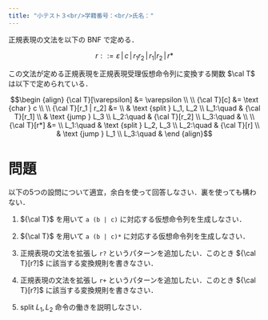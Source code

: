 ```yaml
---
title: "小テスト３<br/>学籍番号：<br/>氏名："
---
```


正規表現の文法を以下の BNF で定める．

$$r ::= \varepsilon \,|\,
    c \,|\,
    r_1 r_2 \,|\,
    r_1|r_2 \,|\,
    r*$$

この文法が定める正規表現を正規表現受理仮想命令列に変換する関数 $\cal T$ は以下で定められている．

$$\begin {align}
{\cal T}[\varepsilon] &= \varepsilon \\ \\
{\cal T}[c] &= \text {char } c \\ \\
{\cal T}[r_1 | r_2] &= \\
     & \text {split } L_1, L_2 \\
L_1:\quad & {\cal T}[r_1] \\
     & \text {jump } L_3 \\
L_2:\quad & {\cal T}[r_2] \\
L_3:\quad & \\ \\
{\cal T}[r*] &= \\
L_1:\quad & \text {split } L_2, L_3 \\
L_2:\quad & {\cal T}[r] \\
     & \text {jump } L_1 \\
L_3:\quad &
\end {align}$$

# 問題

以下の5つの設問について適宜，余白を使って回答しなさい．裏を使っても構わない．

1. ${\cal T}$ を用いて `a (b | c)` に対応する仮想命令列を生成しなさい．

1. ${\cal T}$ を用いて `a (b | c)*` に対応する仮想命令列を生成しなさい．

1. 正規表現の文法を拡張し `r?` というパターンを追加したい．このとき ${\cal T}[r?]$ に該当する変換規則を書きなさい． 

1. 正規表現の文法を拡張し `r+` というパターンを追加したい．このとき ${\cal T}[r?]$ に該当する変換規則を書きなさい． 

1. $\text {split } L_1, L_2$ 命令の働きを説明しなさい．
